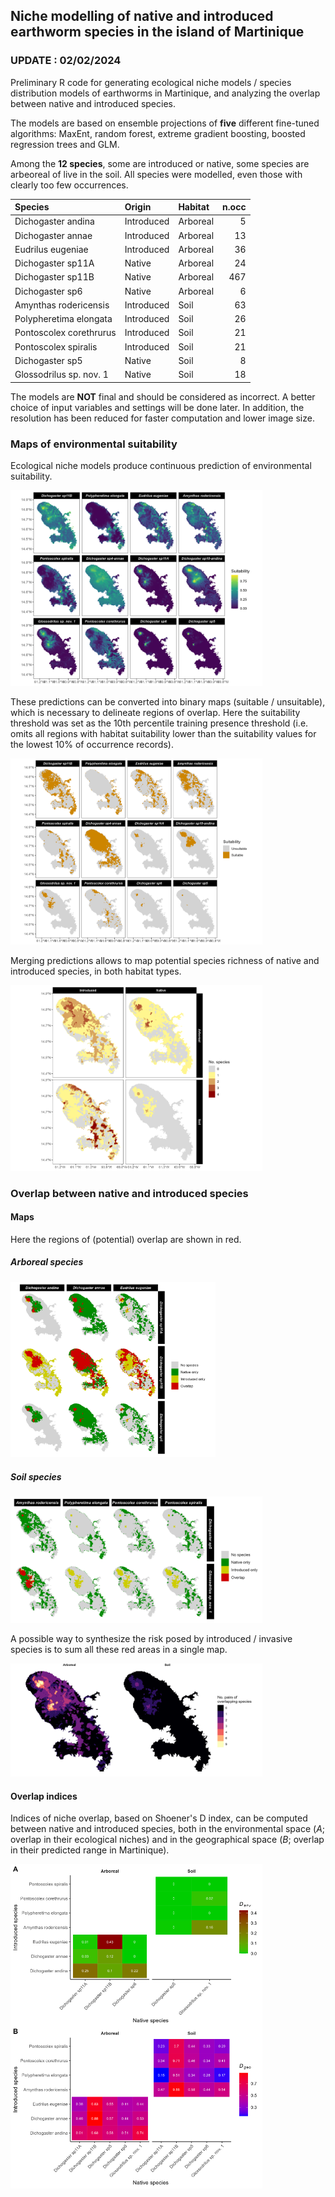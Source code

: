 ## Niche modelling of native and introduced earthworm species in the island of Martinique 

### UPDATE : 02/02/2024

Preliminary R code for generating ecological niche models / species distribution models of earthworms in Martinique, and analyzing the overlap between native and introduced species.

The models are based on ensemble projections of **five** different fine-tuned algorithms: MaxEnt, random forest, extreme gradient boosting, boosted regression trees and GLM.

Among the **12 species**, some are introduced or native, some species are arbeoreal of live in the soil. All species were modelled, even those with clearly too few occurrences.

|Species                 |Origin     |Habitat  | n.occ|
|:-----------------------|:----------|:--------|-----:|
|Dichogaster andina      |Introduced |Arboreal |     5|
|Dichogaster annae       |Introduced |Arboreal |    13|
|Eudrilus eugeniae       |Introduced |Arboreal |    36|
|Dichogaster sp11A       |Native     |Arboreal |    24|
|Dichogaster sp11B       |Native     |Arboreal |   467|
|Dichogaster sp6         |Native     |Arboreal |     6|
|Amynthas rodericensis   |Introduced |Soil     |    63|
|Polypheretima elongata  |Introduced |Soil     |    26|
|Pontoscolex corethrurus |Introduced |Soil     |    21|
|Pontoscolex spiralis    |Introduced |Soil     |    21|
|Dichogaster sp5         |Native     |Soil     |     8|
|Glossodrilus sp. nov. 1 |Native     |Soil     |    18|


The models are **NOT** final and should be considered as incorrect. A better choice of input variables and settings will be done later. In addition, the resolution has been reduced for faster computation and lower image size.

### Maps of environmental suitability

Ecological niche models produce continuous prediction of environmental suitability. 

<img src="Suitability_maps.png" width="80%">

These predictions can be converted into binary maps (suitable / unsuitable), which is necessary to delineate regions of overlap. Here the suitability threshold was set as the 10th percentile training presence threshold (i.e. omits all regions with habitat suitability lower than the suitability values for the lowest 10% of occurrence records).

<img src="Suitability_maps_binary.png" width="80%">

Merging predictions allows to map potential species richness of native and introduced species, in both habitat types. 

<img src="Species_richness_separated.png" width="80%">


### Overlap between native and introduced species
#### Maps

Here the regions of (potential) overlap are shown in red.

##### Arboreal species

<img src="Pairwise_overlap_arboreal.png" width="65%">


##### Soil species

<img src="Pairwise_overlap_soil.png" width="80%">


A possible way to synthesize the risk posed by introduced / invasive species is to sum all these red areas in a single map.

<img src="synthetic_maps.png" width="80%">


#### Overlap indices

Indices of niche overlap, based on Shoener's D index, can be computed between native and introduced species, both in the environmental space (*A*; overlap in their ecological niches) and in the geographical space (*B*; overlap in their predicted range in Martinique).

<img src="overlap_indices.png" width="80%">


